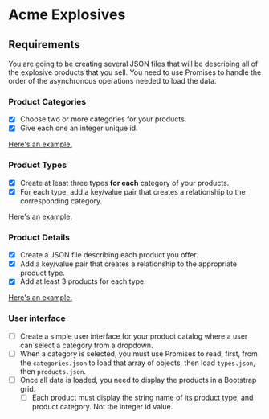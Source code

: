 # Acme Explosives

## Requirements

You are going to be creating several JSON files that will be describing all of the explosive products that you sell. You need to use Promises to handle the order of the asynchronous operations needed to load the data.

### Product Categories

- [x] Choose two or more categories for your products.
- [x] Give each one an integer unique id.

[Here's an example.](assets/json/categories.sample.json)

### Product Types

- [x] Create at least three types **for each** category of your products.
- [x] For each type, add a key/value pair that creates a relationship to the corresponding category.

[Here's an example.](assets/json/types.sample.json)

### Product Details

- [x] Create a JSON file describing each product you offer.
- [x] Add a key/value pair that creates a relationship to the appropriate product type.
- [x] Add at least 3 products for each type.

[Here's an example.](assets/json/products.sample.json)

### User interface

- [ ] Create a simple user interface for your product catalog where a user can select a category from a dropdown.
- [ ] When a category is selected, you must use Promises to read, first, from the `categories.json` to load that array of objects, then load `types.json`, then `products.json`.
- [ ] Once all data is loaded, you need to display the products in a Bootstrap grid.
    - [ ] Each product must display the string name of its product type, and product category. Not the integer id value.
